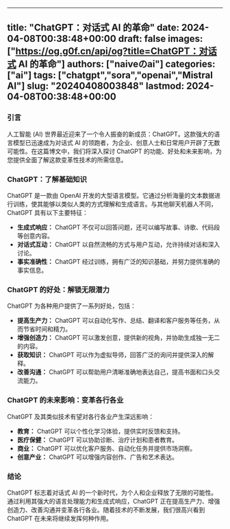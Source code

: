 
---
title: "ChatGPT：对话式 AI 的革命"
date: 2024-04-08T00:38:48+00:00
draft: false
images: ["https://og.g0f.cn/api/og?title=ChatGPT：对话式 AI 的革命"]
authors: ["naiveのai"]
categories: ["ai"]
tags: ["chatgpt","sora","openai","Mistral AI"]
slug: "20240408003848"
lastmod: 2024-04-08T00:38:48+00:00
---
### 引言

人工智能 (AI) 世界最近迎来了一个令人振奋的新成员：ChatGPT。这款强大的语言模型已迅速成为对话式 AI 的领跑者，为企业、创意人士和日常用户开辟了无数可能性。在这篇博文中，我们将深入探讨 ChatGPT 的功能、好处和未来影响，为您提供全面了解这款变革性技术的所需信息。

### ChatGPT：了解基础知识

ChatGPT 是一款由 OpenAI 开发的大型语言模型。它通过分析海量的文本数据进行训练，使其能够以类似人类的方式理解和生成语言。与其他聊天机器人不同，ChatGPT 具有以下主要特征：

* **生成式响应：** ChatGPT 不仅可以回答问题，还可以编写故事、诗歌、代码段等创意内容。
* **对话式互动：** ChatGPT 以自然流畅的方式与用户互动，允许持续对话和深入讨论。
* **事实准确性：** ChatGPT 经过训练，拥有广泛的知识基础，并努力提供准确的事实信息。

### ChatGPT 的好处：解锁无限潜力

ChatGPT 为各种用户提供了一系列好处，包括：

* **提高生产力：** ChatGPT 可以自动化写作、总结、翻译和客户服务等任务，从而节省时间和精力。
* **增强创造力：** ChatGPT 可以激发创意，提供新的视角，并协助生成独一无二的内容。
* **获取知识：** ChatGPT 可以作为虚拟导师，回答广泛的询问并提供深入的解释。
* **改善沟通：** ChatGPT 可以帮助用户清晰准确地表达自己，提高书面和口头交流能力。

### ChatGPT 的未来影响：变革各行各业

ChatGPT 及其类似技术有望对各行各业产生深远影响：

* **教育：** ChatGPT 可以个性化学习体验，提供实时反馈和支持。
* **医疗保健：** ChatGPT 可以协助诊断、治疗计划和患者教育。
* **商业：** ChatGPT 可以优化客户服务、自动化任务并提供市场洞察。
* **创意产业：** ChatGPT 可以增强内容创作、广告和艺术表达。

### 结论

ChatGPT 标志着对话式 AI 的一个新时代，为个人和企业释放了无限的可能性。通过利用其强大的语言处理能力和生成式响应，ChatGPT 正在提高生产力、增强创造力、改善沟通并变革各行各业。随着技术的不断发展，我们很高兴看到 ChatGPT 在未来将继续发挥何种作用。